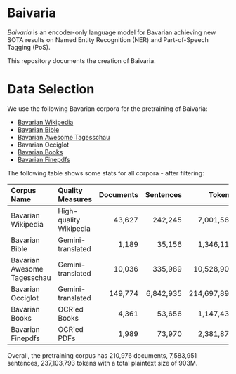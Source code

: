 # Baivaria

*Baivaria* is an encoder-only language model for Bavarian achieving new SOTA results on Named Entity Recognition (NER) and Part-of-Speech Tagging (PoS).

This repository documents the creation of Baivaria.

# Data Selection

We use the following Bavarian corpora for the pretraining of Baivaria:

* [Bavarian Wikipedia](https://huggingface.co/datasets/bavarian-nlp/barwiki-20250901)
* [Bavarian Bible](https://huggingface.co/datasets/bavarian-nlp/gemini-bavarian-bible)
* [Bavarian Awesome Tagesschau](https://huggingface.co/datasets/bavarian-nlp/gemini-bavarian-tagesschau-v0.1)
* Bavarian Occiglot
* [Bavarian Books](https://huggingface.co/datasets/bavarian-nlp/bavarian-books-ocred-v0.1)
* [Bavarian Finepdfs](https://huggingface.co/datasets/HuggingFaceFW/finepdfs)

The following table shows some stats for all corpora - after filtering:

| Corpus Name                 | Quality Measures       |Documents | Sentences | Tokens      | Plaintext Size |
|:--------------------------- |:---------------------- |---------:| ---------:| -----------:| --------------:|
| Bavarian Wikipedia          | High-quality Wikipedia |   43,627 |   242,245 |   7,001,569 |            21M |
| Bavarian Bible              | Gemini-translated      |    1,189 |    35,156 |   1,346,116 |           3.8M |
| Bavarian Awesome Tagesschau | Gemini-translated      |   10,036 |   335,989 |  10,528,908 |            35M |
| Bavarian Occiglot           | Gemini-translated      |  149,774 | 6,842,935 | 214,697,892 |           834M |
| Bavarian Books              | OCR'ed Books           |    4,361 |    53,656 |   1,147,435 |           3.2M |
| Bavarian Finepdfs           | OCR'ed PDFs            |    1,989 |    73,970 |   2,381,873 |           6.7M |

Overall, the pretraining corpus has 210,976 documents, 7,583,951 sentences, 237,103,793 tokens with a total plaintext size of 903M.
